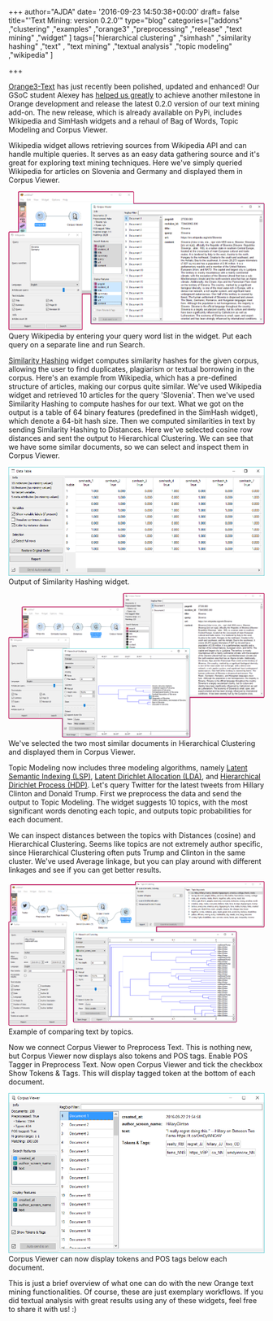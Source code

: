 +++
author="AJDA"
date= '2016-09-23 14:50:38+00:00'
draft= false
title="'Text Mining: version 0.2.0'"
type="blog"
categories=["addons" ,"clustering" ,"examples" ,"orange3" ,"preprocessing" ,"release"  ,"text mining" ,"widget" ]
tags=["hierarchical clustering" ,"simhash" ,"similarity hashing" ,"text" ,
"text mining" ,"textual analysis" ,"topic modeling" ,"wikipedia" ]

+++

[Orange3-Text](https://github.com/biolab/orange3-text) has just recently been polished, updated and enhanced! Our GSoC student Alexey has [helped us greatly](http://blog.biolab.si/2016/07/05/rehaul-of-text-mining-add-on/) to achieve another milestone in Orange development and release the latest 0.2.0 version of our text mining add-on. The new release, which is already available on PyPi, includes Wikipedia and SimHash widgets and a rehaul of Bag of Words, Topic Modeling and Corpus Viewer.



Wikipedia widget allows retrieving sources from Wikipedia API and can handle multiple queries. It serves as an easy data gathering source and it's great for exploring text mining techniques. Here we've simply queried Wikipedia for articles on Slovenia and Germany and displayed them in Corpus Viewer.

[![](/images/2016/09/wiki1-1.png)
](http://blog.biolab.si/2016/09/23/text-mining-version-0-2-0/wiki1-2/) Query Wikipedia by entering your query word list in the widget. Put each query on a separate line and run Search.



[Similarity Hashing](http://matpalm.com/resemblance/simhash/) widget computes similarity hashes for the given corpus, allowing the user to find duplicates, plagiarism or textual borrowing in the corpus. Here's an example from Wikipedia, which has a pre-defined structure of articles, making our corpus quite similar. We've used Wikipedia widget and retrieved 10 articles for the query 'Slovenia'. Then we've used Similarity Hashing to compute hashes for our text. What we got on the output is a table of 64 binary features (predefined in the SimHash widget), which denote a 64-bit hash size. Then we computed similarities in text by sending Similarity Hashing to Distances. Here we've selected cosine row distances and sent the output to Hierarchical Clustering. We can see that we have some similar documents, so we can select and inspect them in Corpus Viewer.

[![](/images/2016/09/SimHash1.png)
](http://blog.biolab.si/2016/09/23/text-mining-version-0-2-0/simhash1/) Output of Similarity Hashing widget.

[![](/images/2016/09/SimHash.png)
](http://blog.biolab.si/2016/09/23/text-mining-version-0-2-0/simhash/) We've selected the two most similar documents in Hierarchical Clustering and displayed them in Corpus Viewer.



Topic Modeling now includes three modeling algorithms, namely [Latent Semantic Indexing (LSP)](https://en.wikipedia.org/wiki/Latent_semantic_analysis), [Latent Dirichlet Allocation (LDA)](https://en.wikipedia.org/wiki/Latent_Dirichlet_allocation), and [Hierarchical Dirichlet Process (HDP)](https://en.wikipedia.org/wiki/Hierarchical_Dirichlet_process). Let's query Twitter for the latest tweets from Hillary Clinton and Donald Trump. First we preprocess the data and send the output to Topic Modeling. The widget suggests 10 topics, with the most significant words denoting each topic, and outputs topic probabilities for each document.

We can inspect distances between the topics with Distances (cosine) and Hierarchical Clustering. Seems like topics are not extremely author specific, since Hierarchical Clustering often puts Trump and Clinton in the same cluster. We've used Average linkage, but you can play around with different linkages and see if you can get better results.

[![](/images/2016/09/Topic-Modelling.png)
](http://blog.biolab.si/2016/09/23/text-mining-version-0-2-0/topic-modelling/) Example of comparing text by topics.



Now we connect Corpus Viewer to Preprocess Text. This is nothing new, but Corpus Viewer now displays also tokens and POS tags. Enable POS Tagger in Preprocess Text. Now open Corpus Viewer and tick the checkbox Show Tokens & Tags. This will display tagged token at the bottom of each document.

[![](/images/2016/09/CorpusViewer.png)
](http://blog.biolab.si/2016/09/23/text-mining-version-0-2-0/corpusviewer/) Corpus Viewer can now display tokens and POS tags below each document.



This is just a brief overview of what one can do with the new Orange text mining functionalities. Of course, these are just exemplary workflows. If you did textual analysis with great results using any of these widgets, feel free to share it with us! :)
